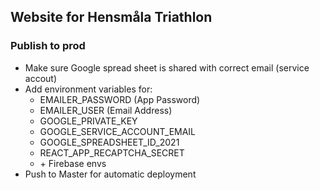 ## Website for Hensmåla Triathlon

### Publish to prod

- Make sure Google spread sheet is shared with correct email (service accout)
- Add environment variables for:
  - EMAILER_PASSWORD (App Password)
  - EMAILER_USER (Email Address)
  - GOOGLE_PRIVATE_KEY
  - GOOGLE_SERVICE_ACCOUNT_EMAIL
  - GOOGLE_SPREADSHEET_ID_2021
  - REACT_APP_RECAPTCHA_SECRET
  - \+ Firebase envs
- Push to Master for automatic deployment
